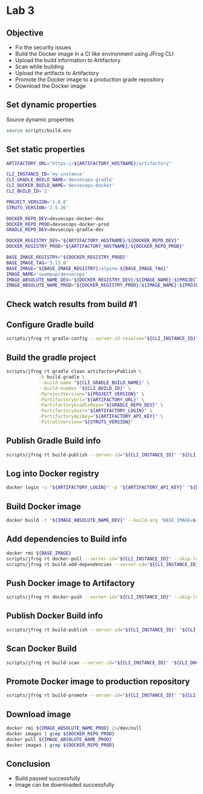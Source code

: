 # Lab 3

## Objective

- Fix the security issues
- Build the Docker image in a CI like environment using JFrog CLI
- Upload the build information to Artifactory
- Scan while building
- Upload the artifacts to Artifactory
- Promote the Docker image to a production grade repository
- Download the Docker image 

## Set dynamic properties

Source dynamic properties

```bash
source scripts/build.env
```

## Set static properties

```bash
ARTIFACTORY_URL="https://${ARTIFACTORY_HOSTNAME}/artifactory"

CLI_INSTANCE_ID='my-instance'
CLI_GRADLE_BUILD_NAME='devsecops-gradle'
CLI_DOCKER_BUILD_NAME='devsecops-docker'
CLI_BUILD_ID='2'

PROJECT_VERSION='1.0.0'
STRUTS_VERSION='2.5.26'

DOCKER_REPO_DEV=devsecops-docker-dev
DOCKER_REPO_PROD=devsecops-docker-prod
GRADLE_REPO_DEV=devsecops-gradle-dev

DOCKER_REGISTRY_DEV="${ARTIFACTORY_HOSTNAME}/${DOCKER_REPO_DEV}"
DOCKER_REGISTRY_PROD="${ARTIFACTORY_HOSTNAME}/${DOCKER_REPO_PROD}"

BASE_IMAGE_REGISTRY="${DOCKER_REGISTRY_PROD}"
BASE_IMAGE_TAG='3.13.0'
BASE_IMAGE="${BASE_IMAGE_REGISTRY}/alpine:${BASE_IMAGE_TAG}"
IMAGE_NAME='swampup/devsecops'
IMAGE_ABSOLUTE_NAME_DEV="${DOCKER_REGISTRY_DEV}/${IMAGE_NAME}:${PROJECT_VERSION}"
IMAGE_ABSOLUTE_NAME_PROD="${DOCKER_REGISTRY_PROD}/${IMAGE_NAME}:${PROJECT_VERSION}"
```

## Check watch results from build #1

## Configure Gradle build

```bash
scripts/jfrog rt gradle-config --server-id-resolve="${CLI_INSTANCE_ID}" --repo-resolve="${GRADLE_REPO_DEV}" --server-id-deploy="${CLI_INSTANCE_ID}" --repo-deploy="${GRADLE_REPO_DEV}" --use-wrapper=true --uses-plugin=true --deploy-ivy-desc=false
```

## Build the gradle project

```bash
scripts/jfrog rt gradle clean artifactoryPublish \
            -b build.gradle \
            --build-name "${CLI_GRADLE_BUILD_NAME}" \
            --build-number "${CLI_BUILD_ID}" \
            -PprojectVersion="${PROJECT_VERSION}" \
            -PartifactoryUrl="${ARTIFACTORY_URL}" \
            -PartifactoryGradleRepo="${GRADLE_REPO_DEV}" \
            -PartifactoryUser="${ARTIFACTORY_LOGIN}" \
            -PartifactoryApiKey="${ARTIFACTORY_API_KEY}" \
            -PstrutsVersion="${STRUTS_VERSION}"
```

## Publish Gradle Build info

```bash
scripts/jfrog rt build-publish --server-id="${CLI_INSTANCE_ID}" "${CLI_GRADLE_BUILD_NAME}" "${CLI_BUILD_ID}"
```

## Log into Docker registry

```bash
docker login -u "${ARTIFACTORY_LOGIN}" -p "${ARTIFACTORY_API_KEY}" "${DOCKER_REGISTRY_DEV}"
```

## Build Docker image

```bash
docker build -t "${IMAGE_ABSOLUTE_NAME_DEV}" --build-arg "BASE_IMAGE=${BASE_IMAGE}" .
```

## Add dependencies to Build info

```bash
docker rmi ${BASE_IMAGE}
scripts/jfrog rt docker-pull --server-id="${CLI_INSTANCE_ID}" --skip-login --build-name="${CLI_DOCKER_BUILD_NAME}" --build-number="${CLI_BUILD_ID}" --module="${CLI_DOCKER_BUILD_NAME}" "${BASE_IMAGE}" "${DOCKER_REPO_PROD}"
scripts/jfrog rt build-add-dependencies --server-id="${CLI_INSTANCE_ID}" "${CLI_DOCKER_BUILD_NAME}" "${CLI_BUILD_ID}" "build/distributions/*.tar"
```

## Push Docker image to Artifactory

```bash
scripts/jfrog rt docker-push --server-id="${CLI_INSTANCE_ID}" --skip-login --build-name="${CLI_DOCKER_BUILD_NAME}" --build-number="${CLI_BUILD_ID}" --module="${CLI_DOCKER_BUILD_NAME}" "${IMAGE_ABSOLUTE_NAME_DEV}" "${DOCKER_REPO_DEV}"
```

## Publish Docker Build info

```bash
scripts/jfrog rt build-publish --server-id="${CLI_INSTANCE_ID}" "${CLI_DOCKER_BUILD_NAME}" "${CLI_BUILD_ID}"
```

## Scan Docker Build

```bash
scripts/jfrog rt build-scan --server-id="${CLI_INSTANCE_ID}" "${CLI_DOCKER_BUILD_NAME}" "${CLI_BUILD_ID}"
```

## Promote Docker image to production repository

```bash
scripts/jfrog rt build-promote --server-id="${CLI_INSTANCE_ID}" "${CLI_DOCKER_BUILD_NAME}" "${CLI_BUILD_ID}" ${DOCKER_REPO_PROD}-local 
```

## Download image

```bash
docker rmi ${IMAGE_ABSOLUTE_NAME_PROD} 2>/dev/null
docker images | grep ${DOCKER_REPO_PROD}
docker pull ${IMAGE_ABSOLUTE_NAME_PROD}
docker images | grep ${DOCKER_REPO_PROD}
```

## Conclusion

- Build passed successfully
- Image can be downloaded successfully